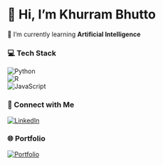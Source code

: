 # 👋 Hi, I’m Khurram Bhutto  
🌱 I’m currently learning **Artificial Intelligence**  

### 💻 Tech Stack  
![Python](https://img.shields.io/badge/Python-3776AB?style=for-the-badge&logo=python&logoColor=white)  
![R](https://img.shields.io/badge/R-276DC3?style=for-the-badge&logo=r&logoColor=white)  
![JavaScript](https://img.shields.io/badge/JavaScript-F7DF1E?style=for-the-badge&logo=javascript&logoColor=black)  

### 🎒 Connect with Me  
[![LinkedIn](https://img.shields.io/badge/LinkedIn-0077B5?style=for-the-badge&logo=linkedin&logoColor=white)](https://www.linkedin.com/in/khurram-bhutto/)  

### 🌐 Portfolio  
[![Portfolio](https://img.shields.io/badge/Portfolio-000000?style=for-the-badge&logo=vercel&logoColor=white)](https://v0-portfolio-site-clone.vercel.app/)

